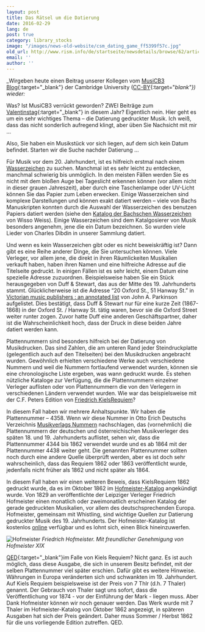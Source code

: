 ```yaml
---
layout: post
title: Das Rätsel um die Datierung
date: 2016-02-29
lang: de
post: true
category: library_stocks
image: "/images/news-old-website/csm_dating_game_ff5399f57c.jpg"
old_url: http://www.rism.info/de/startseite/newsdetails/browse/62/article/64/the-dating-game.html
email: ''
author: ''
---
```



_Wirgeben heute einen Beitrag unserer Kollegen vom [MusiCB3 Blog](https://musicb3.wordpress.com/2016/02/19/the-dating-game/){:target="_blank"} der Cambridge University ([CC-BY](https://creativecommons.org/licenses/by/2.0/){:target="_blank"}) wieder:_

Was? Ist MusiCB3 verrückt geworden? ZWEI Beiträge zum [Valentinstag](https://musicb3.wordpress.com/2016/02/12/valentines-day-at-musicb3/){:target="_blank"} in diesem Jahr? Eigentlich nein. Hier geht es um ein sehr wichtiges Thema – die Datierung gedruckter Musik. Ich weiß, dass das nicht sonderlich aufregend klingt, aber üben Sie Nachsicht mit mir ...

Also, Sie haben ein Musikstück vor sich liegen, auf dem sich kein Datum befindet. Starten wir die Suche nachder Datierung …

Für Musik vor dem 20. Jahrhundert, ist es hilfreich erstmal nach einem [Wasserzeichen](https://www.lib.utexas.edu/engin/trademark/timeline/ren/watermarks.html) zu suchen. Manchmal ist es sehr leicht zu entdecken, manchmal schwierig bis unmöglich. In den meisten Fällen werden Sie es nicht mit dem bloßen Auge bei Tageslicht erkennen können (vor allem nicht in dieser grauen Jahreszeit), aber durch eine Taschenlampe oder UV-Licht können Sie das Papier zum Leben erwecken. Einige Wasserzeichen sind komplexe Darstellungen und können exakt datiert werden – viele von Bachs Manuskripten konnten durch die Auswahl der Wasserzeichen des benutzen Papiers datiert werden (siehe den [Katalog der Bachschen Wasserzeichen](http://ul-newton.lib.cam.ac.uk/vwebv/holdingsInfo?bibId=3369072) von Wisso Weiss). Einige Wasserzeichen sind dem Katalgosierer von Musik besonders angenehm, jene die ein Datum bezeichnen. So wurden viele Lieder von Charles Dibdin in unserer Sammlung datiert.

Und wenn es kein Wasserzeichen gibt oder es nicht beweiskräftig ist? Dann gibt es eine Reihe anderer Dinge, die Sie untersuchen können. Viele Verleger, vor allem jene, die direkt in ihren Räumlickeiten Musikalien verkauft haben, haben ihren Namen und eine hilfreiche Adresse auf die Titelseite gedruckt. In einigen Fällen ist es sehr leicht, einem Datum eine spezielle Adresse zuzuordnen. Beispielsweise haben Sie ein Stück herausgegeben von Duff & Stewart, das aus der Mitte des 19. Jahrhunderts stammt. Glücklicherweise ist die Adresse “20 Oxford St., 51 Hanway St.” in [Victorian music publishers : an annotated list](http://ul-newton.lib.cam.ac.uk/vwebv/holdingsInfo?bibId=1073032) von John A. Parkinson aufgelistet. Dies bestätigt, dass Duff & Stewart nur für eine kurze Zeit (1867-1868) in der Oxford St. / Hanway St. tätig waren, bevor sie die Oxford Street weiter runter zogen. Zuvor hatte Duff eine anderen Geschäftspartner, daher ist die Wahrscheinlichkeit hoch, dass der Druck in diese beiden Jahre datiert werden kann.

Plattennummern sind besonders hilfreich bei der Datierung von Musikdrucken. Das sind Zahlen, die am unteren Rand jeder Steindruckplatte (gelegentlich auch auf den Titelseiten) bei den Musikdrucken angebracht wurden. Gewöhnlich erhielten verschiedene Werke auch verschiedene Nummern und weil die Nummern fortlaufend verwendet wurden, können sie eine chronologische Liste ergeben, was wann gedruckt wurde. Es stehen nützliche Kataloge zur Verfügung, die die Plattennummern einzelner Verleger auflisten oder von Plattennummern die von den Verlegern in verschiedenen Ländern verwendet wurden. Wie war das beispielsweise mit der C.F. Peters Edition von [Friedrich KielsRequiem](http://ul-newton.lib.cam.ac.uk/vwebv/holdingsInfo?bibId=5014078)?

In diesem Fall haben wir mehrere Anhaltspunkte. Wir haben die Plattennummer – 4358. Wenn wir diese Nummer in Otto Erich Deutschs Verzeichnis [Musikverlags Nummern](http://ul-newton.lib.cam.ac.uk/vwebv/holdingsInfo?bibId=3361172) nachschlagen, das (vornehmlich) die Plattennummern der deutschen und österreichischen Musikverleger des späten 18. und 19. Jahrhunderts auflistet, sehen wir, dass die Plattennummer 4344 bis 1862 verwendet wurde und es ab 1864 mit der Plattennummer 4438 weiter geht. Die genannten Plattennummer sollten noch durch eine andere Quelle überprüft werden, aber es ist doch sehr wahrscheinlich, dass das Requiem 1862 oder 1863 veröffentlicht wurde, jedenfalls nicht früher als 1862 und nicht später als 1864.

In diesem Fall haben wir einen weiteren Beweis, dass KielsRequiem 1862 gedruckt wurde, da es im Oktober 1862 im [Hofmeister-Katalog](http://anno.onb.ac.at/cgi-content/anno-buch?apm=0&aid=1000001&bd=0001862&teil=0203&seite=00000200&zoom=1) angekündigt wurde. Von 1829 an veröffentlichte der Leipziger Verleger Friedrich Hofmeister einen monatlich oder zweimonatlich erscheinen Katalog der gerade gedruckten Musikalien, vor allem des deutschsprechenden Europa. Hofmeister, gemeinsam mit Whistling, sind wichtige Quellen zur Datierung gedruckter Musik des 19. Jahrhunderts. Der Hofmeister-Katalog ist kostenlos [online](http://www.hofmeister.rhul.ac.uk/2008/index.html) verfügbar und es lohnt sich, einen Blick hineinzuwerfen.

![Hofmeister](https://musicb3.files.wordpress.com/2016/02/hofmeister.jpg?w=300&h=285)
_Friedrich Hofmeister. Mit freundlicher Genehmigung von Hofmeister XIX_

[QED](https://de.wikipedia.org/wiki/Quod_erat_demonstrandum){:target="_blank"}im Falle von Kiels Requiem? Nicht ganz. Es ist auch möglich, dass diese Ausgabe, die sich in unserem Besitz befindet, mit der selben Plattennummer viel später erschien. Dafür gibt es weitere Hinweise. Währungen in Europa veränderten sich und schwankten im 19. Jahrhundert. Auf Kiels Requiem beispielsweise ist der Preis von 7 Thlr (d.h. 7 Thaler) genannt. Der Gebrauch von Thaler sagt uns sofort, dass die Veröffentlichung vor 1874 - vor der Einführung der Mark - liegen muss. Aber Dank Hofmeister können wir noch genauer werden. Das Werk wurde mit 7 Thaler im Hofmeister-Katalog von Oktober 1862 angezeigt, in späteren Ausgaben hat sich der Preis geändert. Daher muss Sommer / Herbst 1862 für die uns vorliegende Edition zutreffen. QED.

<script type="text/javascript">var switchTo5x=true;</script><script type="text/javascript" src="http://w.sharethis.com/button/buttons.js"></script><script type="text/javascript">stLight.options({publisher: "9b601438-1ce1-49d8-bfd7-9cff5df54c17", doNotHash: false, doNotCopy: false, hashAddressBar: false});</script>


